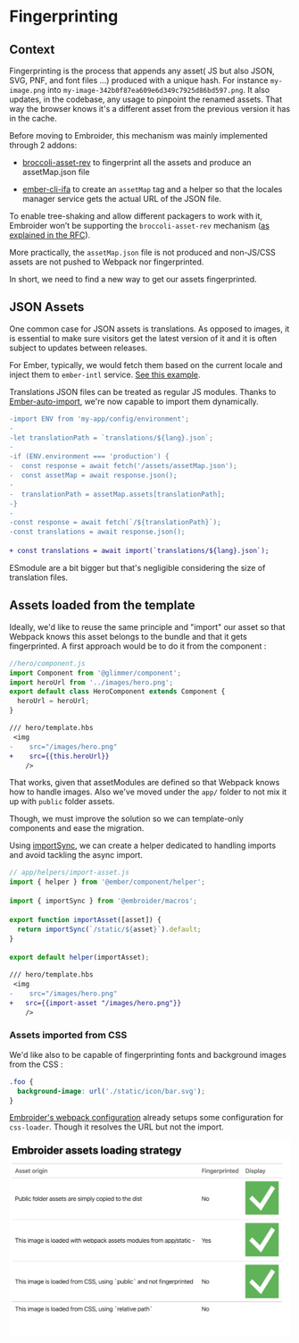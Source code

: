 # Fingerprinting

## Context

Fingerprinting is the process that appends any asset( JS but also JSON, SVG, PNF, and font files …) produced with a unique hash. For instance `my-image.png` into `my-image-342b0f87ea609e6d349c7925d86bd597.png`. It also updates, in the codebase, any usage to pinpoint the renamed assets.
That way the browser knows it's a different asset from the previous version it has in the cache.

Before moving to Embroider, this mechanism was mainly implemented through 2 addons:

- [broccoli-asset-rev](https://github.com/ember-cli/broccoli-asset-rev) to fingerprint all the assets and produce an assetMap.json file

- [ember-cli-ifa](https://github.com/adopted-ember-addons/ember-cli-ifa) to create an `assetMap` tag and a helper so that the locales manager service gets the actual URL of the JSON file.

To enable tree-shaking and allow different packagers to work with it, Embroider won’t be supporting the `broccoli-asset-rev` mechanism
([as explained in the RFC](https://github.com/emberjs/rfcs/blob/asset-importing-spec/text/0763-asset-importing-spec.md#motivation)).

More practically, the `assetMap.json` file is not produced and non-JS/CSS assets are not pushed to Webpack nor fingerprinted.

In short, we need to find a new way to get our assets fingerprinted.

## JSON Assets

One common case for JSON assets is translations. As opposed to images, it is essential to make sure visitors get the latest version of it and it is often subject to updates between releases.

For Ember, typically, we would fetch them based on the current locale and inject them to `ember-intl` service. [See this example](https://ember-intl.github.io/ember-intl/docs/guide/asynchronously-loading-translations).

Translations JSON files can be treated as regular JS modules. Thanks to [Ember-auto-import](https://github.com/ef4/ember-auto-import), we're now capable to import them dynamically.

```diff
-import ENV from 'my-app/config/environment';
-
-let translationPath = `translations/${lang}.json`;
-
-if (ENV.environment === 'production') {
-  const response = await fetch('/assets/assetMap.json');
-  const assetMap = await response.json();
-
-  translationPath = assetMap.assets[translationPath];
-}
-
-const response = await fetch(`/${translationPath}`);
-const translations = await response.json();

+ const translations = await import(`translations/${lang}.json`);
```

ESmodule are a bit bigger but that's negligible considering the size of translation files.

## Assets loaded from the template

Ideally, we'd like to reuse the same principle and "import" our asset so that Webpack knows this asset belongs to the bundle and that it gets fingerprinted.
A first approach would be to do it from the component :

```js
//hero/component.js
import Component from '@glimmer/component';
import heroUrl from '../images/hero.png';
export default class HeroComponent extends Component {
  heroUrl = heroUrl;
}
```

```diff
/// hero/template.hbs
 <img
-    src="/images/hero.png"
+    src={{this.heroUrl}}
    />
```

That works, given that assetModules are defined so that Webpack knows how to handle images. Also we've moved under the `app/` folder to not mix it up with `public` folder assets.

Though, we must improve the solution so we can template-only components and ease the migration.

Using [importSync](https://github.com/embroider-build/embroider/tree/aa97453277272f533c97db174f6d4b1851e77f9d/packages/macros#importsync), we can create a helper dedicated to handling imports and avoid tackling the async import.

```jsx
// app/helpers/import-asset.js
import { helper } from '@ember/component/helper';

import { importSync } from '@embroider/macros';

export function importAsset([asset]) {
  return importSync(`/static/${asset}`).default;
}

export default helper(importAsset);
```

```diff
/// hero/template.hbs
 <img
-    src="/images/hero.png"
+   src={{import-asset "/images/hero.png"}}
    />
```

### Assets imported from CSS

We'd like also to be capable of fingerprinting fonts and background images from the CSS :

```css
.foo {
  background-image: url('./static/icon/bar.svg');
}
```

[Embroider's webpack configuration](https://github.com/embroider-build/embroider/blob/main/packages/webpack/src/ember-webpack.ts#L576-L584) already setups some configuration for `css-loader`. Though it resolves the URL but not the import.

![Test result at http://localhost:4200/demo](public/demo_screenshot.png?raw=true 'Title')
